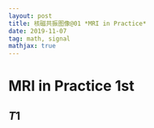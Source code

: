 ```yaml
---
layout: post
title: 核磁共振图像@01 *MRI in Practice*
date: 2019-11-07 
tag: math, signal
mathjax: true
---
```


# MRI in Practice 1st
## $T1$

 